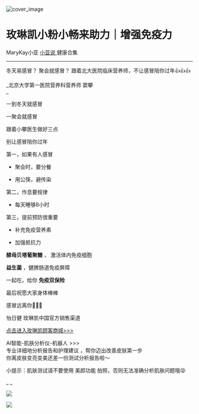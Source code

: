 ![cover_image](https://mmbiz.qlogo.cn/mmbiz_jpg/A8SKDch4cJG1D01JrgRMID3vgoEZobspITqEeX15U5lx4K6ZZSSdSwviaZkXb5tGTGRZj5UWhWdEbDU2AMm1J5w/0?wx_fmt=jpeg)

#  玫琳凯小粉小畅来助力｜增强免疫力

MaryKay小亚  [ 小亚说 ](https://mp.weixin.qq.com/mp/appmsgalbum?__biz=MzUxNDAwNTk0MQ==&action=getalbum&album_id=1708249854717526017#wechat_redirect) 健康合集

__ _ _ _ _

  
冬天易感冒？  聚会就感冒？  跟着北大医院临床营养师，不让感冒陪你过年👍👍👍  

_北京大学第一医院营养科营养师 窦攀  
_

  

一到冬天就感冒

  

一聚会就感冒

  

跟着小攀医生做好三点

  

别让感冒陪你过年

  

第一，如果有人感冒

  

  * 聚会时，要分餐 

  

  * 用公筷，避传染 

  

第二，作息要规律

  

  * 每天睡够8小时 

  

第三，提前预防很重要

  

  * 补充免疫营养素 

  

  * 加强抵抗力 

  

**酵母贝塔葡聚糖** ，  激活体内免疫细胞

  

**益生菌** ，健脾肠道免疫屏障

  

一起吃，给你  **免疫双保险**

  

最后祝愿大家身体棒棒

  

感冒远离你👋👋👋

  
怡日健  玫琳凯中国官方销售渠道  
  
[ 点击进入玫琳凯顾客商城>>> ]()  

  
AI智能-肌肤分析仪-机器人 >>>  
专业详细地分析报告和护理建议  ，帮你迈出改善皮肤第一步  
你离皮肤变亮变美还差一份测试分析报告啦～  
  

小提示：肌肤测试请不要使用  美颜功能  拍照，否则无法准确分析肌肤问题哦😝

_ _

  

![](https://mmbiz.qpic.cn/mmbiz_gif/b96CibCt70iaZ7Bia3Wm91cEuWhERXfCYjTia9tf7aMjVBNRETSa2NpGjCV6tyNvgCLos8LBgwEgxcwaIw8zdOsG7A/640?wx_fmt=gif)

![](https://mmbiz.qpic.cn/mmbiz_jpg/A8SKDch4cJEicCnqTxiatgGquhIicZ1wJ1Dth5YOOzoYV7U4N3HmiaO0vVAzjOpBVdtF0gnL632Fc7HqiaDmgveQDEw/640?wx_fmt=jpeg)
